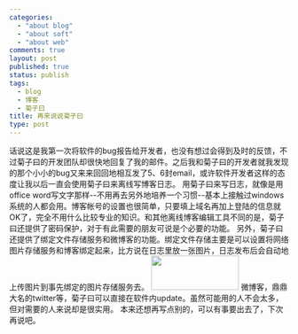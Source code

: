 ```yaml
--- 
categories: 
  - "about blog"
  - "about soft"
  - "about web"
comments: true
layout: post
published: true
status: publish
tags: 
  - blog
  - 博客
  - 菊子曰
title: 再来说说菊子曰
type: post
---
```

<div id="Published By Juziyue-[4]1_5871F77AD8144577B53E53417677D05E_E7F4FFA4B04643268F06C664A0CF512B">   话说这是我第一次将软件的bug报告给开发者，也没有想过会得到及时的反馈，不过菊子曰的开发团队却很快地回复了我的邮件。之后我和菊子曰的开发者就我发现的那个小小的bug又来来回回地相互发了5、6封email，或许软件开发者这样的态度让我以后一直会使用菊子曰来离线写博客日志。    用菊子曰来写日志，就像是用office word写文字那样--不用再去另外地培养一个习惯--基本上接触过windows系统的人都会用。博客帐号的设置也很简单，只要填上域名再加上登陆的信息就OK了，完全不用什么比较专业的知识。和其他离线博客编辑工具不同的是，菊子曰还提供了密码保护，对于有此需要的朋友可说是个必要的功能。     <!--more-->    另外，菊子曰还提供了绑定文件存储服务和微博客的功能。绑定文件存储主要是可以设置将网络图片存储服务和博客绑定起来，比方说在日志里放一张图片，日志发布后会自动地上传图片到事先绑定的图片存储服务去。    <img style="width: 158px" border="0" src="http://lh4.ggpht.com/_sIW0MdLTdCc/SbtyPkMGcfI/AAAAAAAADys/gWiTeGEIz6s/ScreenShot_2009-03-14_165354.png?imgmax=800" width="158" height="62">    微博客，鼎鼎大名的twitter等，菊子曰可以直接在软件内update。虽然可能用的人不会太多，但对需要的人来说却是很实用。    本来还想再写点别的，可以有事要出去了，下次再说吧。 </div>
